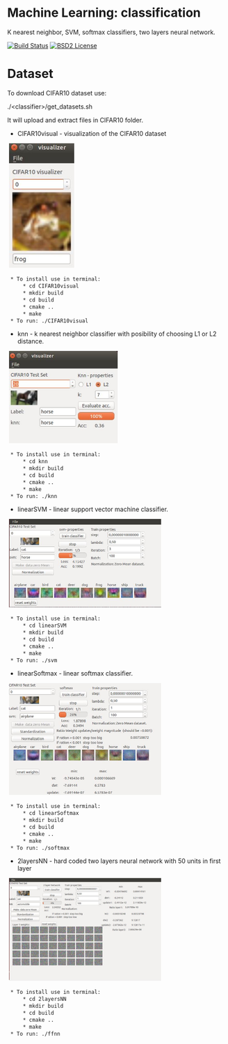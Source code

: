 Machine Learning: classification
====================================================

K nearest neighbor, SVM, softmax classifiers, two layers neural network.

[![Build Status](https://travis-ci.org/Dtananaev/ml_classifiers.svg?branch=master)](https://travis-ci.org/Dtananaev/ml_classifiers)
[![BSD2 License](http://img.shields.io/badge/license-BSD2-brightgreen.svg)](https://github.com/Dtananaev/ml_classifiers/blob/master/LICENSE.md) 

Dataset
=======
To download CIFAR10 dataset use:

  ./\<classifier\>/get_datasets.sh

It will upload and extract files in CIFAR10 folder.

* CIFAR10visual - visualization of the CIFAR10 dataset
<p align="side">
  <img src="https://github.com/Dtananaev/ml_classifiers/blob/master/pictures/CIFAR10VIZ.JPG" width="150"/>
</p>

     * To install use in terminal: 
         * cd CIFAR10visual
         * mkdir build
         * cd build
         * cmake ..
         * make
     * To run: ./CIFAR10visual    
     

* knn - k nearest neighbor classifier with posibility of choosing L1 or L2 distance.
<p align="side">
  <img src="https://github.com/Dtananaev/ml_classifiers/blob/master/pictures/knn.JPG" width="250"/>
</p>

     * To install use in terminal: 
         * cd knn
         * mkdir build
         * cd build
         * cmake ..
         * make
     * To run: ./knn  
     
* linearSVM - linear support vector machine classifier.
<p align="side">
  <img src="https://github.com/Dtananaev/ml_classifiers/blob/master/pictures/svn.JPG" width="350"/>
</p>

     * To install use in terminal: 
         * cd linearSVM
         * mkdir build
         * cd build
         * cmake ..
         * make
     * To run: ./svm
     
* linearSoftmax - linear softmax classifier.
<p align="side">
  <img src="https://github.com/Dtananaev/ml_classifiers/blob/master/pictures/softmax.JPG" width="350"/>
</p>

     * To install use in terminal: 
         * cd linearSoftmax
         * mkdir build
         * cd build
         * cmake ..
         * make
     * To run: ./softmax
     
* 2layersNN - hard coded two layers neural network with 50 units in first layer 
<p align="side">
  <img src="https://github.com/Dtananaev/ml_classifiers/blob/master/pictures/2layerNN.JPG" width="350"/>
</p>

     * To install use in terminal: 
         * cd 2layersNN
         * mkdir build
         * cd build
         * cmake ..
         * make
     * To run: ./ffnn
     
